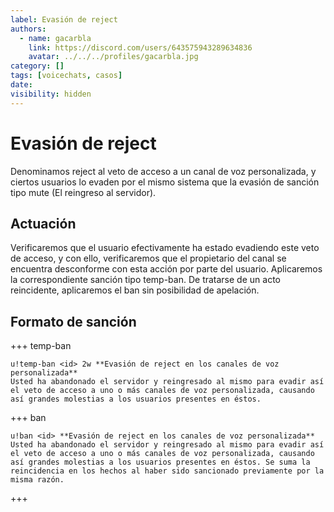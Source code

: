 ```yaml
---
label: Evasión de reject
authors:
  - name: gacarbla
    link: https://discord.com/users/643575943289634836
    avatar: ../../../profiles/gacarbla.jpg
category: []
tags: [voicechats, casos]
date: 
visibility: hidden
---
```


# Evasión de reject
Denominamos reject al veto de acceso a un canal de voz personalizada, y ciertos usuarios lo evaden por el mismo sistema que la evasión de sanción tipo mute (El reingreso al servidor).

## Actuación
Verificaremos que el usuario efectivamente ha estado evadiendo este veto de acceso, y con ello, verificaremos que el propietario del canal se encuentra desconforme con esta acción por parte del usuario. Aplicaremos la correspondiente sanción tipo temp-ban. De tratarse de un acto reincidente, aplicaremos el ban sin posibilidad de apelación.

## Formato de sanción
+++ temp-ban
```
u!temp-ban <id> 2w **Evasión de reject en los canales de voz personalizada**
Usted ha abandonado el servidor y reingresado al mismo para evadir así el veto de acceso a uno o más canales de voz personalizada, causando así grandes molestias a los usuarios presentes en éstos.
```
+++ ban
```
u!ban <id> **Evasión de reject en los canales de voz personalizada**
Usted ha abandonado el servidor y reingresado al mismo para evadir así el veto de acceso a uno o más canales de voz personalizada, causando así grandes molestias a los usuarios presentes en éstos. Se suma la reincidencia en los hechos al haber sido sancionado previamente por la misma razón.
```
+++